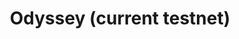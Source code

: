 ---
title: Odyssey (current testnet)
excerpt: ''
deprecated: false
hidden: false
metadata:
  title: ''
  description: ''
  robots: index
next:
  description: ''
---